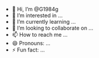 - 👋 Hi, I’m @G1984g
- 👀 I’m interested in ...
- 🌱 I’m currently learning ...
- 💞️ I’m looking to collaborate on ...
- 📫 How to reach me ...
- 😄 Pronouns: ...
- ⚡ Fun fact: ...

<!---
G1984g/G1984g is a ✨ special ✨ repository because its `README.md` (this file) appears on your GitHub profile.
You can click the Preview link to take a look at your changes.
--->
